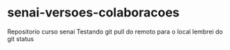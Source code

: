 # senai-versoes-colaboracoes
Repositorio curso senai
Testando git pull do remoto para o local
lembrei do git status
